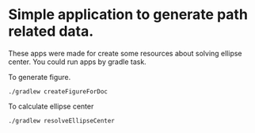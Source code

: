 # Simple application to generate path related data.

These apps were made for create some resources about solving ellipse center.
You could run apps by gradle task.

To generate figure.
```
./gradlew createFigureForDoc
```

To calculate ellipse center

```
./gradlew resolveEllipseCenter
```

